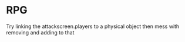 # RPG

Try linking the attackscreen.players to a physical object then mess with removing and adding to that
